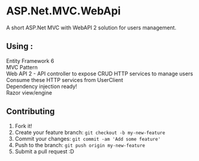 # ASP.Net.MVC.WebApi
A short ASP.Net MVC with WebAPI 2 solution for users management. 

## Using : 
Entity Framework 6</br>
MVC Pattern </br>
Web API 2 - API controller to expose CRUD HTTP services to manage users </br>
Consume these HTTP services from UserClient </br>
Dependency injection ready! </br>
Razor view/engine</br>


## Contributing
1. Fork it!
2. Create your feature branch: `git checkout -b my-new-feature`
3. Commit your changes: `git commit -am 'Add some feature'`
4. Push to the branch: `git push origin my-new-feature`
5. Submit a pull request :D
